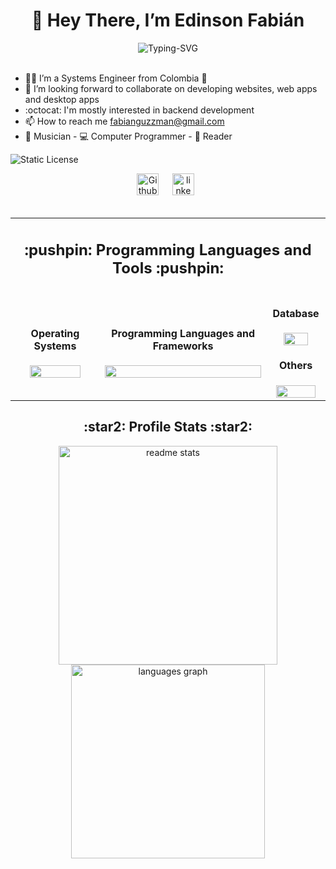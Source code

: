 <div align=center>
  
# 👋 Hey There, I’m Edinson Fabián 

<!-- Letrero Palabras Claves !-->
  <img src="https://readme-typing-svg.demolab.com?font=Space+Mono&weight=600&size=35&duration=3000&pause=500&color=21CDF7&center=true&vCenter=true&random=false&width=435&lines=Backend+Development;Web+Development;Cybersecurity" alt="Typing-SVG" />
</div> <br>

- 👨‍🎓 I’m a Systems Engineer from Colombia :palm_tree:
- :hammer: I’m looking forward to collaborate on developing websites, web apps and desktop apps 
- :octocat: I'm mostly interested in backend development 
- 📫 How to reach me fabianguzzman@gmail.com 
- :musical_score: Musician - 💻 Computer Programmer - 📖 Reader

<!-- Licencias !-->
![Static License](https://img.shields.io/badge/License-MIT-blue)

<!-- Description !-->
<div align="center">
  <!-- Contacts !-->
  <a href="https://github.com/wizardcode-bot" target="_blank">
      <img src="https://img.shields.io/static/v1?message=Github&logo=github&label=&color=405D72&logoColor=white&labelColor=&style=flat&link=https%3A%2F%2Fwww.github.com" height="35em" alt="Github"/></a> 
  &emsp;
  <a href="https://www.linkedin.com/in/edinson-guzman/" target="_blank"> <img src="https://img.shields.io/static/v1?message=LinkedIn&logo=linkedin&label=&color=0077B5&logoColor=white&labelColor=&style=flat&link=https%3A%2F%2Fwww.linkedin.com" height="35em" alt="linkedin-logo"/></a>
  <br><br>
</div>

<!-- Table with icons !-->
<div>
  <table align="center" width="100%">
  <tr>
    <td colspan="3" align="center">
      <h2> :pushpin: Programming Languages and Tools :pushpin: </h2>
    </td>
  </tr>
  <tr>
    <td align="center">
      <h4>Operating Systems</h4>
      <a href="https://skillicons.dev">
        <img src="https://skillicons.dev/icons?i=windows,kali,linux&perline=2" width="80%"/>
      </a>
    </td>
    <td align="center">
      <h4>Programming Languages and Frameworks</h4>
      <a href="https://skillicons.dev">
        <img src="https://skillicons.dev/icons?i=css,html,js,py,cpp,java,php,spring,react,nodejs,flask,maven,npm&perline=7" width="100%"/>
      </a>
    </td>
    <td align="center">
      <h4>Database</h4>
      <a href="https://skillicons.dev">
        <img src="https://skillicons.dev/icons?i=mysql,postgres" width="70%"/>
      </a>
      <h4>Others</h4>
      <a href="https://skillicons.dev">
        <img src="https://skillicons.dev/icons?i=github,git,vscode" width="90%"/>
      </a>
    </td>
  </tr>
</table>
</div>

<!-- Statistics !-->
<div align="center">
  <h2>:star2: Profile Stats :star2:</h2>
  <img width=350em src="https://github-readme-stats-salesp07.vercel.app/api?username=wizardcode-bot&count_private=true&title_color=ffffff&icon_color=006ab6&text_color=bac1c6&bg_color=161b22&show_icons=true&rank_icon=github&border_radius=5" alt="readme stats" />
  <img width=310em src="https://github-readme-stats.vercel.app/api/top-langs?username=wizardcode-bot&locale=en&hide_title=false&layout=compact&langs_count=10&title_color=ffffff&cache_seconds=20000&icon_color=0096ff&text_color=bac1c6&bg_color=161b22&border_radius=3" alt="languages graph"/>
</div>



<!---
wizardcode-bot/wizardcode-bot is a ✨ special ✨ repository because its `README.md` (this file) appears on your GitHub profile.
You can click the Preview link to take a look at your changes.
--->
